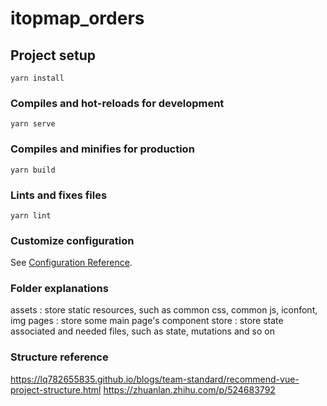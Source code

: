 # itopmap_orders

## Project setup
```
yarn install
```

### Compiles and hot-reloads for development
```
yarn serve
```

### Compiles and minifies for production
```
yarn build
```

### Lints and fixes files
```
yarn lint
```

### Customize configuration
See [Configuration Reference](https://cli.vuejs.org/config/).

### Folder explanations
assets : store static resources, such as common css, common js, iconfont, img
pages : store some main page's component
store : store state associated and needed files, such as state, mutations and so on

### Structure reference
https://lq782655835.github.io/blogs/team-standard/recommend-vue-project-structure.html
https://zhuanlan.zhihu.com/p/524683792

